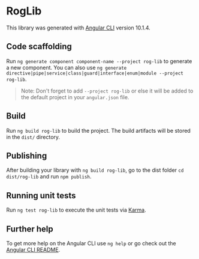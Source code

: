 # RogLib

This library was generated with [Angular CLI](https://github.com/angular/angular-cli) version 10.1.4.

## Code scaffolding

Run `ng generate component component-name --project rog-lib` to generate a new component. You can also use `ng generate directive|pipe|service|class|guard|interface|enum|module --project rog-lib`.
> Note: Don't forget to add `--project rog-lib` or else it will be added to the default project in your `angular.json` file. 

## Build

Run `ng build rog-lib` to build the project. The build artifacts will be stored in the `dist/` directory.

## Publishing

After building your library with `ng build rog-lib`, go to the dist folder `cd dist/rog-lib` and run `npm publish`.

## Running unit tests

Run `ng test rog-lib` to execute the unit tests via [Karma](https://karma-runner.github.io).

## Further help

To get more help on the Angular CLI use `ng help` or go check out the [Angular CLI README](https://github.com/angular/angular-cli/blob/master/README.md).
